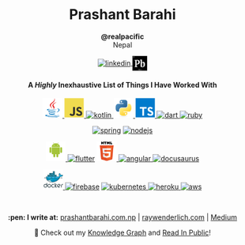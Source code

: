 <h1 align="center">Prashant Barahi</h1>
<p align="center">
    <strong><span>@realpacific</span></strong><br/>
    <span>Nepal</span>
</p>

<p align="center">
    <a href="https://www.linkedin.com/in/prashant-barahi-b83438139" target="_blank">
        <img src="https://cdn.jsdelivr.net/gh/devicons/devicon@latest/icons/linkedin/linkedin-original.svg"  align="center" alt="linkedin" height="30" width="30" ></img>
    </a>
    <a href="https://prashantbarahi.com.np" target="_blank">
        <img src="logo.ico"  align="center" alt="website" height="30" width="30" />
    </a>

</p>

<h4 align="center">A <i>Highly</i> Inexhaustive List of Things I Have Worked With</h4>

<p align="center">
    <a href="#" target="_blank">
        <img src="https://raw.githubusercontent.com/devicons/devicon/master/icons/java/java-original.svg" alt="java"
            width="40" height="40" /> </a>
    <a href="#" target="_blank">
        <img src="https://raw.githubusercontent.com/devicons/devicon/master/icons/javascript/javascript-original.svg"
            alt="javascript" width="40" height="40" /> </a>
    <a href="#" target="_blank">
        <img src="https://www.vectorlogo.zone/logos/kotlinlang/kotlinlang-icon.svg" alt="kotlin" width="40"
            height="40" /> </a>
    <a href="#" target="_blank">
        <img src="https://raw.githubusercontent.com/devicons/devicon/master/icons/python/python-original.svg"
            alt="python" width="40" height="40" /> </a>
    <a href="#" target="_blank">
        <img src="https://raw.githubusercontent.com/devicons/devicon/master/icons/typescript/typescript-original.svg"
            alt="typescript" width="40" height="40" /> </a>
    <a href="#" target="_blank" rel="noreferrer">
        <img src="https://www.vectorlogo.zone/logos/dartlang/dartlang-icon.svg" alt="dart" width="40" height="40" />
    <a href="#" target="_blank" rel="noreferrer">
        <img src="https://www.vectorlogo.zone/logos/ruby-lang/ruby-lang-icon.svg" alt="ruby" width="40" height="40" />
    </a>
</p>

<p align="center">
    <a href="#" target="_blank">
        <img src="https://www.vectorlogo.zone/logos/springio/springio-ar21.svg" alt="spring" width="70"
            height="40" /></a>
    <a href="#" target="_blank" rel="noreferrer">
        <img src="https://www.vectorlogo.zone/logos/nodejs/nodejs-ar21.svg"
            alt="nodejs" width="70" height="40" /> </a>
</p>

<p align="center">
    <a href="#" target="_blank">
        <img src="https://raw.githubusercontent.com/devicons/devicon/master/icons/android/android-original-wordmark.svg"
            alt="android" width="40" height="40" />
    </a>
    <a href="#" target="_blank">
        <img src="https://www.vectorlogo.zone/logos/flutterio/flutterio-icon.svg" alt="flutter" width="40"
            height="40" /></a>
    <a href="#" target="_blank">
        <img src="https://raw.githubusercontent.com/devicons/devicon/master/icons/html5/html5-original-wordmark.svg"
            alt="html5" width="40" height="40" /> </a>
    <a href="#" target="_blank" rel="noreferrer">
        <img src="https://angular.io/assets/images/logos/angular/angular.svg" alt="angular" width="40" height="40" />
    </a>
    <a href="#" target="_blank">
        <img src="https://www.vectorlogo.zone/logos/reactjs/reactjs-icon.svg" alt="docusaurus" width="70"
            height="40" /></a>

</p>

<p align="center">
    <a href="#" target="_blank">
        <img src="https://raw.githubusercontent.com/devicons/devicon/master/icons/docker/docker-original-wordmark.svg"
            alt="docker" width="40" height="40" /> </a>
    <a href="#" target="_blank">
        <img src="https://www.vectorlogo.zone/logos/firebase/firebase-icon.svg" alt="firebase" width="40"
            height="40" /></a>
    <a href="#" target="_blank">
        <img src="https://www.vectorlogo.zone/logos/kubernetes/kubernetes-icon.svg" alt="kubernetes" width="40"
            height="40" /> </a>
    <a href="#" target="_blank">
        <img src="https://www.vectorlogo.zone/logos/heroku/heroku-icon.svg" alt="heroku" width="40" height="40" /> </a>
    <a href="#" target="_blank">
        <img src="https://www.vectorlogo.zone/logos/amazon_aws/amazon_aws-ar21.svg" alt="aws" width="70" height="40" />
    </a>

</p>


<br/>

<p align="center">
    <strong>:pen: I write at:</strong>
    <a href="https://prashantbarahi.com.np">prashantbarahi.com.np</a> |
    <a href="https://www.raywenderlich.com/u/realpac">raywenderlich.com</a> |
    <a href="https://medium.com/@prashantbarahi">Medium</a>
<p>
<p align="center">
   🧠 Check out my <a href="https://prashantbarahi.com.np/knowledge-graph" target="blank">Knowledge Graph</a> and <a href="https://prashantbarahi.com.np/read-in-public" target="blank">Read In Public</a>!
</p>

